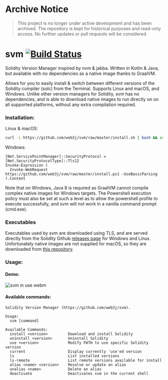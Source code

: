 # Archive Notice

> This project is no longer under active development and has been archived. The repository is kept for historical purposes and read-only access. No further updates or pull requests will be considered.

# svm [![Build Status](https://travis-ci.org/web3j/svm.svg?branch=master)](https://travis-ci.org/web3j/svm)

Solidity Version Manager inspired by nvm & jabba. Written in Kotlin & Java, but available with no dependencies as a native image thanks to GraalVM.

Allows for you to easily install & switch between different versions of the Solidity compiler (solc) from the Terminal. Supports Linux and macOS, and Windows. Unlike other version managers for Solidity, svm has no dependencies, and is able to download native images to run directly on on all supported platforms, without any extra compilation required.

### Installation:
Linux & macOS:
```bash
curl -L https://github.com/web3j/svm/raw/master/install.sh | bash && source ~/.svm/svm.sh
```

Windows:
```
[Net.ServicePointManager]::SecurityProtocol = [Net.SecurityProtocolType]::Tls12
Invoke-Expression (
  Invoke-WebRequest https://github.com/web3j/svm/raw/master/install.ps1 -UseBasicParsing
).Content
```

Note that on Windows, Java 8 is required as GraalVM cannot compile complex native images for Windows targets. The Powershell execution policy must also be set at such a level as to allow the powershell profile to execute successfully, and svm will not work in a vanilla command prompt (cmd.exe).

### Executables
Executables used by svm are downloaded using TLS, and are served directly from the Solidity Github [releases page](https://github.com/ethereum/solidity/releases) for Windows and Linux. Unfortunately native images are not supplied for macOS, so they are downloaded from [this repository](https://github.com/web3j/solidity-darwin-binaries/releases).

### Usage:
#### Demo:
![svm in use webm](https://i.imgur.com/TcQpSlu.gif)

#### Available commands:
```
Solidity Version Manager (https://github.com/web3j/svm).

Usage:
  svm [command]

Available Commands:
  install <version>         Download and install Solidity
  uninstall <version>       Uninstall Solidity
  use <version>             Modify PATH to use specific Solidity version
  current                   Display currently 'use'ed version
  ls                        List installed versions
  ls-remote                 List remote versions available for install
  alias <name> <version>    Resolve or update an alias
  unalias <name>            Delete an alias
  deactivate                Deactivates svm in the current shell
```

